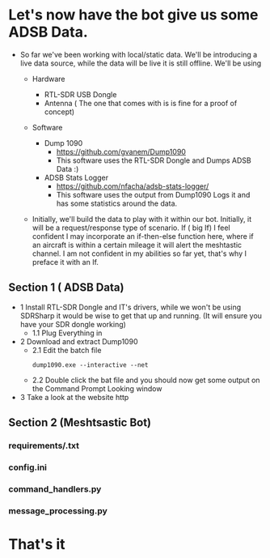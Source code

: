 
# Let's now have the bot give us some ADSB Data. 
- So far we've been working with local/static data. We'll be introducing a live data source, while the data will be live it is still offline. We'll be using
  - Hardware
    - RTL-SDR USB Dongle
    - Antenna ( The one that comes with is is fine for a proof of concept)
  - Software
    - Dump 1090
      - https://github.com/gvanem/Dump1090
      - This software uses the RTL-SDR Dongle and Dumps ADSB Data :)     
    - ADSB Stats Logger
      - https://github.com/nfacha/adsb-stats-logger/
      - This software uses the output from Dump1090 Logs it and has some statistics around the data.
     
  - Initially, we'll build the data to play with it within our bot.  Initially, it will be a request/response type of scenario. If ( big If) I feel confident I may incorporate an if-then-else function here, where if an aircraft is within a certain mileage it will alert the meshtastic channel. I am not confident in my abilities so far yet, that's why I preface it with an If. 
## Section 1 ( ADSB Data)
- 1 Install RTL-SDR Dongle and IT's drivers, while we won't be using SDRSharp it would be wise to get that up and running. (It will ensure you have your SDR dongle working)
  - 1.1 Plug Everything in 
- 2 Download and extract Dump1090
  - 2.1 Edit the batch file
    ```
    dump1090.exe --interactive --net
    ```
  - 2.2 Double click the bat file and  you should now get some output on the Command Prompt Looking window
- 3 Take a look at the website http




## Section 2 (Meshtsastic Bot)



### requirements/.txt

### config.ini

  
### command_handlers.py

### message_processing.py

# That's it

